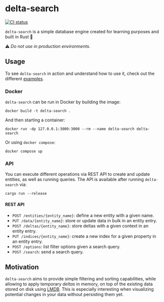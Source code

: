 # delta-search

[![CI status](https://github.com/aleics/delta-search/actions/workflows/ci.yml/badge.svg?branch=main)](https://github.com/aleics/delta-search/actions?query=branch%3Amain)

`delta-search` is a simple database engine created for learning purposes and built in Rust :crab:

:warning: _Do not use in production environments_.

## Usage

To see `delta-search` in action and understand how to use it, check out the different [examples](https://github.com/aleics/delta-search/tree/main/examples).

### Docker
`delta-search` can be run in Docker by building the image:

```shell
docker build -t delta-search .
```

And then starting a container:

```shell
docker run -dp 127.0.0.1:3000:3000 --rm --name delta-search delta-search
```

Or using `docker compose`:

```shell
docker compose up
```

### API
You can execute different operations via REST API to create and update entities, as well as running queries. The API
is available after running `delta-search` via:

```shell
cargo run --release
```

#### REST API

 - `POST /entities/{entity_name}`: define a new entity with a given name.
 - `PUT /data/{entity_name}`: store or update data in bulk in an entity entry.
 - `POST /deltas/{entity_name}`: store deltas with a given context in an entity entry.
 - `PUT /indices/{entity_name}`: create a new index for a given property in an entity entry.
 - `POST /options`: list filter options given a search query.
 - `POST /search`: send a search query.

## Motivation

`delta-search` aims to provide simple filtering and sorting capabilities, while allowing to apply temporary _deltas_ in
memory, on top of the existing data stored on disk  using [LMDB](https://en.wikipedia.org/wiki/Lightning_Memory-Mapped_Database). This is especially interesting when  visualizing
potential changes in your data without persisting them yet.
